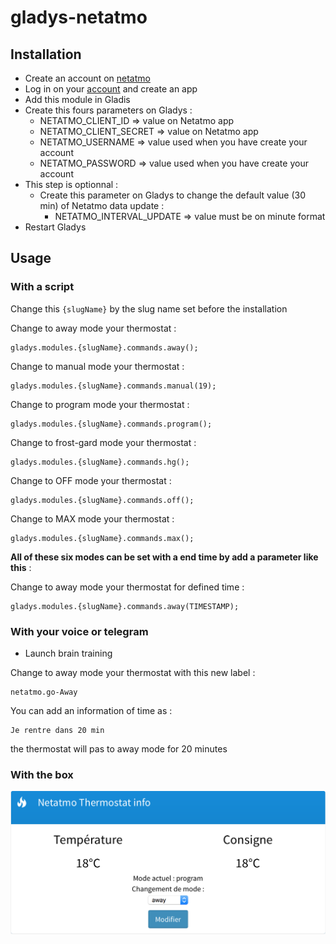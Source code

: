 # gladys-netatmo

## Installation

* Create an account on [netatmo](https://dev.netatmo.com/myaccount/)
* Log in on your [account](https://dev.netatmo.com/myaccount/) and create an app
* Add this module in Gladis
* Create this fours parameters on Gladys :
  * NETATMO_CLIENT_ID => value on Netatmo app
  * NETATMO_CLIENT_SECRET => value on Netatmo app
  * NETATMO_USERNAME => value used when you have create your account
  * NETATMO_PASSWORD => value used when you have create your account
* This step is optionnal :
  * Create this parameter on Gladys to change the default value (30 min) of Netatmo data update :
    * NETATMO_INTERVAL_UPDATE => value must be on minute format
* Restart Gladys

## Usage 

### With a script
Change this ```{slugName}``` by the slug name set before the installation

Change to away mode your thermostat :
```
gladys.modules.{slugName}.commands.away();
```

Change to manual mode your thermostat :
```
gladys.modules.{slugName}.commands.manual(19);
```

Change to program mode your thermostat :
```
gladys.modules.{slugName}.commands.program();
```

Change to frost-gard mode your thermostat :
```
gladys.modules.{slugName}.commands.hg();
```

Change to OFF mode your thermostat :
```
gladys.modules.{slugName}.commands.off();
```

Change to MAX mode your thermostat :
```
gladys.modules.{slugName}.commands.max();
```

**All of these six modes can be set with a end time by add a parameter like this** :

Change to away mode your thermostat for defined time :
```
gladys.modules.{slugName}.commands.away(TIMESTAMP);
```

### With your voice or telegram

* Launch brain training

Change to away mode your thermostat with this new label :
```
netatmo.go-Away
```

You can add an information of time as :
```
Je rentre dans 20 min
```
the thermostat will pas to away mode for 20 minutes

### With the box
![alt Box](https://github.com/vincentBesseau/gladys-netatmo/blob/master/medias/Capture%20d’écran%202018-01-30%20à%2016.27.47.png?raw=true)